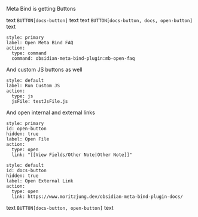 Meta Bind is getting Buttons

text `BUTTON[docs-button]` text
text `BUTTON[docs-button, docs, open-button]` text

```meta-bind-button
style: primary
label: Open Meta Bind FAQ
action:
  type: command
  command: obsidian-meta-bind-plugin:mb-open-faq
```

And custom JS buttons as well

```meta-bind-button
style: default
label: Run Custom JS
action:
  type: js
  jsFile: testJsFile.js
```

And open internal and external links

```meta-bind-button
style: primary
id: open-button
hidden: true
label: Open File
action:
  type: open
  link: "[[View Fields/Other Note|Other Note]]"
```

```meta-bind-button
style: default
id: docs-button
hidden: true
label: Open External Link
action:
  type: open
  link: https://www.moritzjung.dev/obsidian-meta-bind-plugin-docs/
```

text `BUTTON[docs-button, open-button]` text
